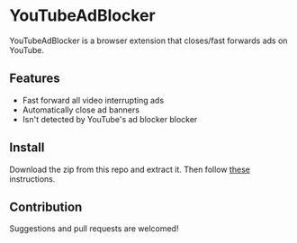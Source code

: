 # YouTubeAdBlocker

YouTubeAdBlocker is a browser extension that closes/fast forwards ads on YouTube.

## Features

- Fast forward all video interrupting ads
- Automatically close ad banners
- Isn't detected by YouTube's ad blocker blocker

## Install

Download the zip from this repo and extract it. Then follow [these](https://webkul.com/blog/how-to-install-the-unpacked-extension-in-chrome/) instructions.

## Contribution

Suggestions and pull requests are welcomed!
